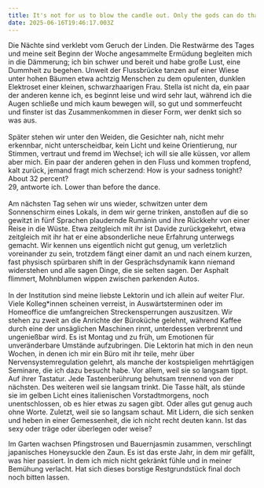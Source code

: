 ```yaml
---
title: It's not for us to blow the candle out. Only the gods can do that.
date: 2025-06-16T19:46:17.003Z
---
```

Die Nächte sind verklebt vom Geruch der Linden. Die Restwärme des Tages und meine seit Beginn der Woche angesammelte Ermüdung begleiten mich in die Dämmerung; ich bin schwer und bereit und habe große Lust, eine Dummheit zu begehen. Unweit der Flussbrücke tanzen auf einer Wiese unter hohen Bäumen etwa achtzig Menschen zu dem opulenten, dunklen Elektroset einer kleinen, schwarzhaarigen Frau. Stella ist nicht da, ein paar der anderen kenne ich, es beginnt leise und wird sehr laut, während ich die Augen schließe und mich kaum bewegen will, so gut und sommerfeucht und finster ist das Zusammenkommen in dieser Form, wer denkt sich so was aus.\
\
Später stehen wir unter den Weiden, die Gesichter nah, nicht mehr erkennbar, nicht unterscheidbar, kein Licht und keine Orientierung, nur Stimmen, vertraut und fremd im Wechsel; ich will sie alle küssen, vor allem aber mich. Ein paar der anderen gehen in den Fluss und kommen tropfend, kalt zurück, jemand fragt mich scherzend: How is your sadness tonight? About 32 percent?\
29, antworte ich. Lower than before the dance.\
\
Am nächsten Tag sehen wir uns wieder, schwitzen unter dem Sonnenschirm eines Lokals, in dem wir gerne trinken, anstoßen auf die so gewitzt in fünf Sprachen plaudernde Rumänin und ihre Rückkehr von einer Reise in die Wüste. Etwa zeitgleich mit ihr ist Davide zurückgekehrt, etwa zeitgleich mit ihr hat er eine absonderliche neue Erfahrung unterwegs gemacht. Wir kennen uns eigentlich nicht gut genug, um verletzlich voreinander zu sein, trotzdem fängt einer damit an und nach einem kurzen, fast physisch spürbaren shift in der Gesprächsdynamik kann niemand widerstehen und alle sagen Dinge, die sie selten sagen. Der Asphalt flimmert, Mohnblumen wippen zwischen parkenden Autos.\
\
In der Institution sind meine liebste Lektorin und ich allein auf weiter Flur. Viele Kolleg*innen scheinen verreist, in Auswärtsterminen oder im Homeoffice die umfangreichen Streckensperrungen auszusitzen. Wir stehen zu zweit an die Anrichte der Büroküche gelehnt, während Kaffee durch eine der unsäglichen Maschinen rinnt, unterdessen verbrennt und ungenießbar wird. Es ist Montag und zu früh, um Emotionen für unveränderbare Umstände aufzubringen. Die Lektorin hat mich in den neun Wochen, in denen ich mir ein Büro mit ihr teile, mehr über Nervensystemregulation gelehrt, als manche der kostspieligen mehrtägigen Seminare, die ich dazu besucht habe. Vor allem, weil sie so langsam tippt. Auf ihrer Tastatur. Jede Tastenberührung behutsam trennend von der nächsten. Des weiteren weil sie langsam trinkt. Die Tasse hält, als stünde sie im gelben Licht eines italienischen Vorstadtmorgens, noch unentschlossen, ob es hier etwas zu sagen gibt. Oder alles gut genug auch ohne Worte. Zuletzt, weil sie so langsam schaut. Mit Lidern, die sich senken und heben in einer Gemessenheit, die ich nicht recht deuten kann. Ist das sexy oder träge oder überlegen oder weise?

Im Garten wachsen Pfingstrosen und Bauernjasmin zusammen, verschlingt japanisches Honeysuckle den Zaun. Es ist das erste Jahr, in dem mir gefällt, was hier passiert. In dem ich mich nicht gekränkt fühle und in meiner Bemühung verlacht. Hat sich dieses borstige Restgrundstück final doch noch bitten lassen.